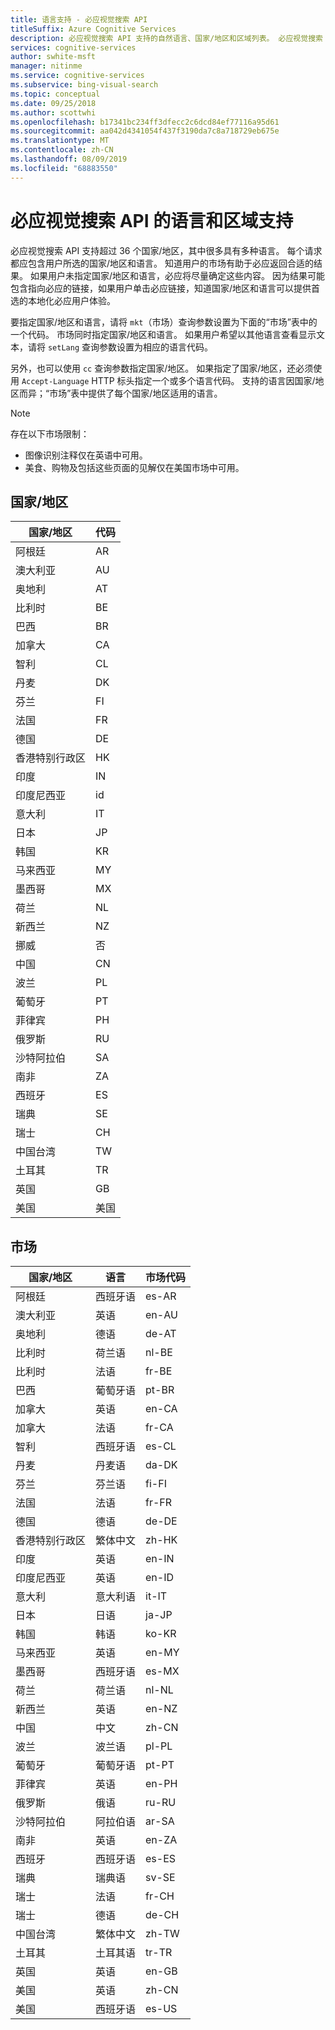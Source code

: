 ```yaml
---
title: 语言支持 - 必应视觉搜索 API
titleSuffix: Azure Cognitive Services
description: 必应视觉搜索 API 支持的自然语言、国家/地区和区域列表。 必应视觉搜索 API 支持超过 36 个国家/地区，其中很多国家/地区具有多种语言。
services: cognitive-services
author: swhite-msft
manager: nitinme
ms.service: cognitive-services
ms.subservice: bing-visual-search
ms.topic: conceptual
ms.date: 09/25/2018
ms.author: scottwhi
ms.openlocfilehash: b17341bc234ff3dfecc2c6dcd84ef77116a95d61
ms.sourcegitcommit: aa042d4341054f437f3190da7c8a718729eb675e
ms.translationtype: MT
ms.contentlocale: zh-CN
ms.lasthandoff: 08/09/2019
ms.locfileid: "68883550"
---
```

# <a name="language-and-region-support-for-the-bing-visual-search-api"></a>必应视觉搜索 API 的语言和区域支持

必应视觉搜索 API 支持超过 36 个国家/地区，其中很多具有多种语言。 每个请求都应包含用户所选的国家/地区和语言。 知道用户的市场有助于必应返回合适的结果。 如果用户未指定国家/地区和语言，必应将尽量确定这些内容。 因为结果可能包含指向必应的链接，如果用户单击必应链接，知道国家/地区和语言可以提供首选的本地化必应用户体验。

要指定国家/地区和语言，请将 `mkt`（市场）查询参数设置为下面的“市场”表中的一个代码。 市场同时指定国家/地区和语言。 如果用户希望以其他语言查看显示文本，请将 `setLang` 查询参数设置为相应的语言代码。

另外，也可以使用 `cc` 查询参数指定国家/地区。 如果指定了国家/地区，还必须使用 `Accept-Language` HTTP 标头指定一个或多个语言代码。 支持的语言因国家/地区而异；“市场”表中提供了每个国家/地区适用的语言。



> [!NOTE]
> 存在以下市场限制：
>
> - 图像识别注释仅在英语中可用。
> - 美食、购物及包括这些页面的见解仅在美国市场中可用。


## <a name="countriesregions"></a>国家/地区

|国家/地区|代码|
|-------|----|
|阿根廷|AR|
|澳大利亚|AU|
|奥地利|AT|
|比利时|BE|
|巴西|BR|
|加拿大|CA|
|智利|CL|
|丹麦|DK|
|芬兰|FI|
|法国|FR|
|德国|DE|
|香港特别行政区|HK|
|印度|IN|
|印度尼西亚|id|
|意大利|IT|
|日本|JP|
|韩国|KR|
|马来西亚|MY|
|墨西哥|MX|
|荷兰|NL|
|新西兰|NZ|
|挪威|否|
|中国|CN|
|波兰|PL|
|葡萄牙|PT|
|菲律宾|PH|
|俄罗斯|RU|
|沙特阿拉伯|SA|
|南非|ZA|
|西班牙|ES|
|瑞典|SE|
|瑞士|CH|
|中国台湾|TW|
|土耳其|TR|
|英国|GB|
|美国|美国|


## <a name="markets"></a>市场

|国家/地区|语言|市场代码|
|-------|--------|-----------|
|阿根廷|西班牙语|es-AR|
|澳大利亚|英语|en-AU|
|奥地利|德语|de-AT|
|比利时|荷兰语|nl-BE|
|比利时|法语|fr-BE|
|巴西|葡萄牙语|pt-BR|
|加拿大|英语|en-CA|
|加拿大|法语|fr-CA|
|智利|西班牙语|es-CL|
|丹麦|丹麦语|da-DK|
|芬兰|芬兰语|fi-FI|
|法国|法语|fr-FR|
|德国|德语|de-DE|
|香港特别行政区|繁体中文|zh-HK|
|印度|英语|en-IN|
|印度尼西亚|英语|en-ID|
|意大利|意大利语|it-IT|
|日本|日语|ja-JP|
|韩国|韩语|ko-KR|
|马来西亚|英语|en-MY|
|墨西哥|西班牙语|es-MX|
|荷兰|荷兰语|nl-NL|
|新西兰|英语|en-NZ|
|中国|中文|zh-CN|
|波兰|波兰语|pl-PL|
|葡萄牙|葡萄牙语|pt-PT|
|菲律宾|英语|en-PH|
|俄罗斯|俄语|ru-RU|
|沙特阿拉伯|阿拉伯语|ar-SA|
|南非|英语|en-ZA|
|西班牙|西班牙语|es-ES|
|瑞典|瑞典语|sv-SE|
|瑞士|法语|fr-CH|
|瑞士|德语|de-CH|
|中国台湾|繁体中文|zh-TW|
|土耳其|土耳其语|tr-TR|
|英国|英语|en-GB|
|美国|英语|zh-CN|
|美国|西班牙语|es-US|
